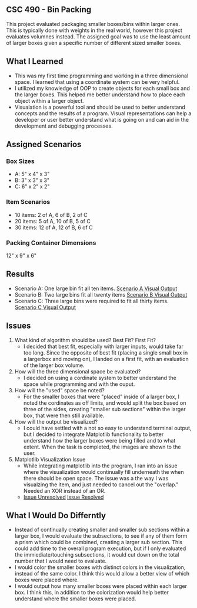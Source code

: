 ## CSC 490 - Bin Packing
This project evaluated packaging smaller boxes/bins within larger ones. This is typically done with weights in the real world, however this project evaluates volumnes instead. The assigned goal was to use the least amount of larger boxes given a specific number of different sized smaller boxes. 

## What I Learned
- This was my first time programming and working in a three dimensional space. I learned that using a coordinate system can be very helpful. 
- I utilized my knowledge of OOP to create objects for each small box and the larger boxes. This helped me better understand how to place each object within a larger object. 
- Visualation is a powerful tool and should be used to better understand concepts and the results of a program. Visual representations can help a developer or user better understand what is going on and can aid in the development and debugging processes. 

## Assigned Scenarios
### Box Sizes
- A: 5" x 4" x 3"
- B: 3" x 3" x 3"
- C: 6" x 2" x 2"

### Item Scenarios
- 10 items: 2 of A, 6 of B, 2 of C
- 20 items: 5 of A, 10 of B, 5 of C
- 30 items: 12 of A, 12 of B, 6 of C

### Packing Container Dimensions
12" x 9" x 6"

## Results
- Scenario A: One large bin fit all ten items.
[Scenario A Visual Output](./assets/ScenarioA-Results.png)
- Scenario B: Two large bins fit all twenty items
[Scenario B Visual Output](./assets/ScenarioB-Results.png)
- Scenario C: Three large bins were required to fit all thirty items.
[Scenario C Visual Output](./assets/ScenarioC-Results.png)

## Issues
1. What kind of algorithm should be used? Best Fit? First Fit?
    - I decided that best fit, especially with larger inputs, would take far too long. Since the opposite of best fit (placing a single small box in a largerbox and moving on), I landed on a first fit, with an evaluation of the larger box volume. 
2. How will the three dimensional space be evaluated?
    - I decided on using a cordinate system to better understand the space while programming and with the ouput. 
3. How will the "used" space be noted?
    - For the smaller boxes that were "placed" inside of a larger box, I noted the cordinates as off limits, and would split the box based on three of the sides, creating "smaller sub sections" within the larger box, that were then still available. 
4. How will the output be visualized?
    - I could have settled with a not so easy to understand terminal output, but I decided to integrate Matplotlib functionality to better understand how the larger boxes were being filled and to what extent. When the task is completed, the images are shown to the user. 
5. Matplotlib Visualization Issue
    - While integrating matplotlib into the program, I ran into an issue where the visualization would continually fill underneath the when there should be open space. The issue was a the way I was visualzing the item, and just needed to cancel out the "overlap." Needed an XOR instead of an OR. 
    - [Issue Unresolved](./assets/visual-issue(unresolved).png) [Issue Resolved](./assets/visual-issue(resolved).png)

## What I Would Do Differntly
- Instead of continually creating smaller and smaller sub sections within a larger box, I would evaluate the subsections, to see if any of them form a prism which could be combined, creating a larger sub section. This could add time to the overall program execution, but if I only evaluated the immiediate/touching subsections, it would cut down on the total number that I would need to evaluate. 
- I would color the smaller boxes with distinct colors in the visualization, instead of the same color. I think this would allow a better view of which boxes were placed where. 
- I would output how many smaller boxes were placed within each larger box. I think this, in addition to the colorization would help better understand where the smaller boxes were placed. 
